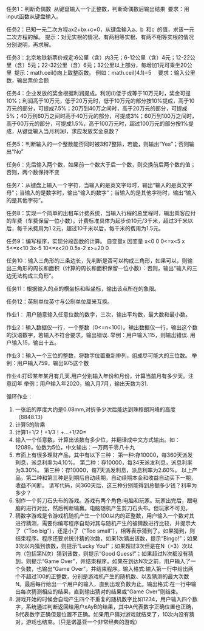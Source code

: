 任务1：判断奇偶数 从键盘输入一个正整数，判断奇偶数后输出结果 要求：用input函数从键盘输入。

任务2：已知一元二次方程ax2+bx+c=0，从键盘输入a、b 和c 的值，求该一元二次方程的解。
提示：对无实根的情况、有两相等实根、有两不相等实根的情况分别说明，再求解。

任务3：北京地铁新票价规定:6公里（含）内3元；6-12公里（含）4元；12-22公里（含）5元；22-32公里（含）6元；32公里以上部分，每增加1元可乘坐20公里 提示：math.ceil()向上取整函数。
例如：math.ceil(4.1)=5  
要求：输入公里数，输出票价金额

任务4：企业发放的奖金根据利润提成。利润(I)低于或等于10万元时，奖金可提10%；利润高于10万元，低于20万元时，低于10万元的部分按10%提成，高于10万元的部分，可提成7.5%；20万到40万之间时，高于20万元的部分，可提成5%；40万到60万之间时高于40万元的部分，可提成3%；60万到100万之间时，高于60万元的部分，可提成1.5%，高于100万元时，超过100万元的部分按1%提成，从键盘输入当月利润I，求应发放奖金总数？

任务5：判断输入的一个整数能否同时被3和7整除，若能，则输出“Yes”；否则输出“No”

任务6：先后输入两个数，如果前一个数大于后一个数，则交换前后两个数的值；否则，两个数保持不变

任务7：从键盘上输入一个字符，当输入的是英文字母时，输出“输入的是英文字母”；当输入的是数字时，输出“输入的数字”；当输入的是其他字符时，输出“输入的是其他字符”。

任务8：实现一个简单的出租车计费系统，当输入行程的总里程时，输出乘客应付的车费（车费保留一位小数）。计费标准具体为起步价10元/3千米，超过3千米以后，每千米费用为1.2元，超过10千米以后，每千米的费用为1.5元。

任务9：编写程序，实现分段函数的计算。
自变量x 因变量
x<0 0
0<=x<5 x
5<=x<10 3x-5
10<=x<20 0.5x-2
x>=20 0

任务10：输入三角形的三条边长，先判断是否可以构成三角形，如果可以，则输出三角形的周长和面积（计算的周长和面积保留一位小数）：否则，输出“输入的三边无法构成三角形”。

任务11：根据输入的点的横坐标和纵坐标，输出该点所在的象限。

任务12：英制单位英寸与公制单位厘米互换。

作业1： 用户随意输入任意位数的数字，三次，输出平均数，最大数和最小数。

作业2：输入数据仅一行，一个整数（0<=n<100）。输出数据仅一行，输出这个数的汉语数字，若输入不符合要求，输出错误.
举例：用户输入115，则输出错误.
用户输入15，输出十五。

作业3：输入一个三位的整数，将数字位置重新排列，组成尽可能大的三位数。
举例：用户输入759，输出975这个数

作业4:打印某年某月有几天.用户分别输入年份和月份，计算当前月有多少天。注意闰年
举例：用户输入年2020，输入月7月，输出天数为31.

循环作业：
1. 一张纸的厚度大约是0.08mm,对折多少次后能达到珠穆朗玛峰的高度（8848.13）
2. 计算5的阶乘
3. 计算1+1/2！+1/3！+...+1/20=
4. 输入一个任意数，计算出该数有多少位，并翻译成中文方式输出。如：12089，位数为5位，中文输出：一万两千零八十九
5. 市面上有很多理财产品，其中有以下三种：
   第一种:存10000，每360天派发利息，派息利率为4.10%。
   第二种：存10000，每34天派发利息，派息利率为3.30%。
   第三种：存10000，每7天派发利息，派息利率为2.60%。
   以上产品，第二种和第三种是到期后自动续期，自动续期本金和收益自动买下一期，收益不间断。
   请写代码，问360天后，这三种分别能得到总额多少钱？利率为多少？
6. 制作一个剪刀石头布的游戏。游戏有两个角色:电脑和玩家。玩家出完后，跟电脑的进行对比，然后判断输赢。电脑随机产生剪刀石头布。但玩家不可见。
7. 猜数字游戏是令游戏机随机产生一个100以内的正整数，用户输入一个数对其进行猜测，需要你编写程序自动对其与随机产生的被猜数进行比较，并提示大了（“Too big”），还是小了（“Too small”），相等表示猜到了。如果猜到，则结束程序。程序还要求统计猜的次数，如果1次猜出该数，提示“Bingo!”；如果3次以内猜到该数，则提示“Lucky You!”；如果超过3次但是在N（>3）次以内（包括第N次）猜到该数，则提示“Good Guess!”；如果超过N次都没有猜到，则提示“Game Over”，并结束程序。如果在到达N次之前，用户输入了一个负数，也输出“Game Over”，并结束程序。输入格式:输入第一行中给出两个不超过100的正整数，分别是游戏机产生的随机数、以及猜测的最大次数N。最后每行给出一个用户的输入，直到出现负数为止。输出格式:在一行中输出每次猜测相应的结果，直到输出猜对的结果或“Game Over”则结束。
8. 游戏开始的时候会自动产生四个不重复的随机数字比如1234，用户输入四个数字，系统通过判断返回给用户xAyB的结果，其中A代表数字正确位置也正确，B代表数字正确但是位置不正确。如果用户猜对游戏就结束了，10次内没有猜对，游戏也结束。（只是诺基亚一个非常经典的游戏）
